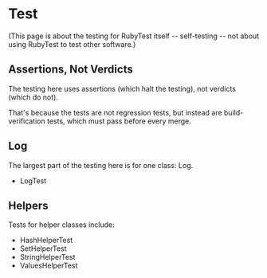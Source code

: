 # Test

(This page is about the testing for RubyTest itself --  self-testing -- not about using RubyTest to test other software.)

## Assertions, Not Verdicts

The testing here uses assertions (which halt the testing), not verdicts (which do not).

That's because the tests are not regression tests, but instead are build-verification tests, which must pass before every merge.

## Log

The largest part of the testing here is for one class:  Log.

- LogTest

## Helpers

Tests for helper classes include:

- HashHelperTest
- SetHelperTest
- StringHelperTest
- ValuesHelperTest
